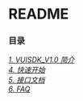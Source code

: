 
README
=

### 目录
[*1. VUISDK_V1.0 简介*](https://github.com/271766152/docs/blob/master/VUI-SDK/2.0/OVERVIEW.md)  
[*4. 快速开始*]()  
[*5. 接口文档*]()  
[*6. FAQ*]()  
